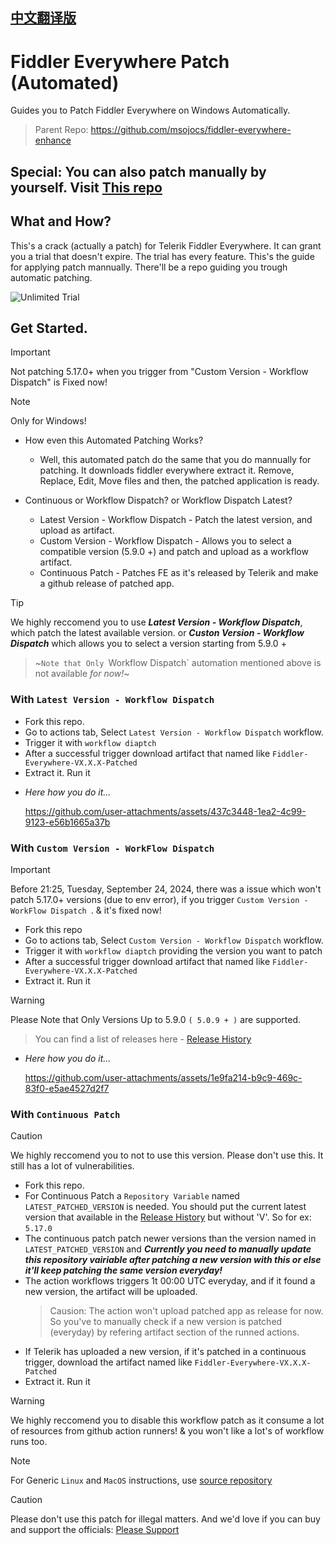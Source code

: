 ## [中文翻译版](README_CN.md)

# Fiddler Everywhere Patch (Automated)
Guides you to Patch Fiddler Everywhere on Windows Automatically. 
> Parent Repo: https://github.com/msojocs/fiddler-everywhere-enhance

## Special: You can also patch manually by yourself. Visit [This repo](https://github.com/sipsuru/fiddler-everywhere-patch-manual)

## What and How?
This's a crack (actually a patch) for Telerik Fiddler Everywhere. It can grant you a trial that doesn't expire. The trial has every feature. 
This's the guide for applying patch mannually. There'll be a repo guiding you trough automatic patching.

![Unlimited Trial](https://github.com/user-attachments/assets/e9c83778-27fa-456a-96e6-07bb0cd7f4ad)

## Get Started.

 > [!IMPORTANT]
 > Not patching 5.17.0+ when you trigger from "Custom Version - Workflow Dispatch" is Fixed now!

 > [!NOTE]
 > Only for Windows!

 * How even this Automated Patching Works?
   - Well, this automated patch do the same that you do mannually for patching. It downloads fiddler everywhere extract it. Remove, Replace, Edit, Move files and then, the patched application is ready.

 * Continuous or Workflow Dispatch? or Workflow Dispatch Latest?
   - Latest Version - Workflow Dispatch - Patch the latest version, and upload as artifact.
   - Custom Version - Workflow Dispatch - Allows you to select a compatible version (5.9.0 +) and patch  and upload as a workflow artifact.
   - Continuous Patch - Patches FE as it's released by Telerik and make a github release of patched app.

> [!TIP]
> We highly reccomend you to use ***Latest Version - Workflow Dispatch***, which patch the latest available version. or ***Custon Version - Workflow Dispatch*** which allows you to select a version starting from 5.9.0 +

> ~`Note that Only `Workflow Dispatch` automation mentioned above is not available *for now!*~


### With `Latest Version - Workflow Dispatch`
  - Fork this repo.
  - Go to actions tab, Select `Latest Version - Workflow Dispatch` workflow.
  - Trigger it with `workflow diaptch`
  - After a successful trigger download artifact that named like `Fiddler-Everywhere-VX.X.X-Patched`
  - Extract it. Run it

  * *Here how you do it...*

    https://github.com/user-attachments/assets/437c3448-1ea2-4c99-9123-e56b1665a37b


### With `Custom Version - WorkFlow Dispatch`

  > [!IMPORTANT]
  > Before 21:25, Tuesday, September 24, 2024, there was a issue which won't patch 5.17.0+ versions (due to env error), if you trigger `Custom Version - WorkFlow Dispatch
`. & it's fixed now!


  - Fork this repo
  - Go to actions tab, Select `Custom Version - Workflow Dispatch` workflow.
  - Trigger it with `workflow diaptch` providing the version you want to patch
  - After a successful trigger download artifact that named like `Fiddler-Everywhere-VX.X.X-Patched`
  - Extract it. Run it

  > [!WARNING]
  > Please Note that Only Versions Up to 5.9.0 `( 5.0.9 + )` are supported.
  
  > You can find a list of releases here - [Release History](https://www.telerik.com/support/whats-new/fiddler-everywhere/release-history)

  * *Here how you do it...*

    https://github.com/user-attachments/assets/1e9fa214-b9c9-469c-83f0-e5ae4527d2f7


### With `Continuous Patch`
  > [!CAUTION]
  > We highly reccomend you to not to use this version. Please don't use this. It still has a lot of vulnerabilities. 
  
  - Fork this repo.
  - For Continuous Patch a `Repository Variable` named `LATEST_PATCHED_VERSION` is needed. You should put the current latest version that available in the [Release History](https://www.telerik.com/support/whats-new/fiddler-everywhere/release-history) but without 'V'. So for ex: `5.17.0`
  - The continuous patch patch newer versions than the version named in `LATEST_PATCHED_VERSION` and ***Currently you need to manually update this repository vairiable after patching a new version with this or else it'll keep patching the same version everyday!***
  - The action workflows triggers 1t 00:00 UTC everyday, and if it found a new version, the artifact will be uploaded.
    > Causion: The action won't upload patched app as release for now. So you've to manually check if a new version is patched (everyday) by refering artifact section of the runned actions.
  - If Telerik has uploaded a new version, if it's patched in a continuous trigger, download the artifact named like `Fiddler-Everywhere-VX.X.X-Patched`
  - Extract it. Run it

  > [!WARNING]
  > We highly reccomend you to disable this workflow patch as it consume a lot of resources from github action runners! & you won't like a lot's of workflow runs too.

> [!NOTE]
> For Generic `Linux` and `MacOS` instructions, use [source repository](https://github.com/msojocs/fiddler-everywhere-enhance)

> [!CAUTION]
> Please don't use this patch for illegal matters. And we'd love if you can buy and support the officials: [Please Support](https://www.telerik.com/purchase/fiddler)
